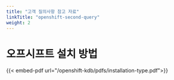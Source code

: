```yaml
---
title: "고객 질의사항 참고 자료"
linkTitle: "openshift-second-query"
weight: 2
---
```

# 오프시프트 설치 방법
{{< embed-pdf url="/openshift-kdb/pdfs/installation-type.pdf">}} 